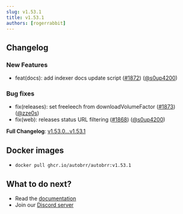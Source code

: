 ```yaml
---
slug: v1.53.1
title: v1.53.1
authors: [rogerrabbit]
---
```


## Changelog

### New Features

* feat(docs): add indexer docs update script ([#1872](https://github.com/autobrr/autobrr/pull/1872)) ([@s0up4200](https://github.com/s0up4200))

### Bug fixes

* fix(releases): set freeleech from downloadVolumeFactor ([#1873](https://github.com/autobrr/autobrr/pull/1873)) ([@zze0s](https://github.com/zze0s))
* fix(web): releases status URL filtering ([#1868](https://github.com/autobrr/autobrr/pull/1868)) ([@s0up4200](https://github.com/s0up4200))

**Full Changelog**: [v1.53.0...v1.53.1](https://github.com/autobrr/autobrr/compare/v1.53.0...v1.53.1)

## Docker images

* `docker pull ghcr.io/autobrr/autobrr:v1.53.1`

## What to do next?

* Read the [documentation](https://autobrr.com)
* Join our [Discord server](https://discord.gg/8s5d8pFhba)
